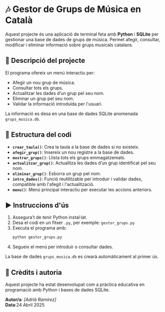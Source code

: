 # 🎶 Gestor de Grups de Música en Català

Aquest projecte és una aplicació de terminal feta amb **Python** i **SQLite** per gestionar una base de dades de grups de música. Permet afegir, consultar, modificar i eliminar informació sobre grups musicals catalans.

## 📁 Descripció del projecte

El programa ofereix un menú interactiu per:
- Afegir un nou grup de música.
- Consultar tots els grups.
- Actualitzar les dades d’un grup pel seu nom.
- Eliminar un grup pel seu nom.
- Validar la informació introduïda per l'usuari.

La informació es desa en una base de dades SQLite anomenada `grups_musica.db`.

## 🧱 Estructura del codi

- **`crear_taula()`**: Crea la taula a la base de dades si no existeix.
- **`afegir_grup()`**: Insereix un nou registre a la base de dades.
- **`mostrar_grups()`**: Llista tots els grups emmagatzemats.
- **`actualitzar_grup()`**: Actualitza les dades d’un grup identificat pel seu nom.
- **`eliminar_grup()`**: Esborra un grup pel nom.
- **`intro_dades()`**: Funció reutilitzable per introduir i validar dades, compatible amb l'afegit i l'actualització.
- **`menu()`**: Menú principal interactiu per executar les accions anteriors.

## ▶️ Instruccions d'ús

1. Assegura’t de tenir Python instal·lat.
2. Desa el codi en un fitxer `.py`, per exemple: `gestor_grups.py`
3. Executa el programa amb:
   ```bash
   python gestor_grups.py
   ```
4. Segueix el menú per introduir o consultar dades.

La base de dades `grups_musica.db` es crearà automàticament al primer ús.

## 👤 Crèdits i autoria

Aquest projecte ha estat desenvolupat com a pràctica educativa en programació amb Python i bases de dades SQLite.

**Autor/a**: *[Adrià Ramírez]*  
**Data**:24 Abril 2025  
